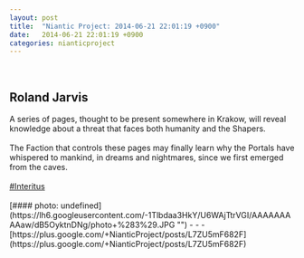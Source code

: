 ```yaml
---
layout: post
title:  "Niantic Project: 2014-06-21 22:01:19 +0900"
date:   2014-06-21 22:01:19 +0900
categories: nianticproject
---
```

<div class="shared"><br /><h2>Roland Jarvis</h2>A series of pages, thought to be present somewhere in Krakow, will reveal knowledge about a threat that faces both humanity and the Shapers.<br /><br />The Faction that controls these pages may finally learn why the Portals have whispered to mankind, in dreams and nightmares, since we first emerged from the caves.<br /><br /> <a rel="nofollow" class="ot-hashtag" href="https://plus.google.com/s/%23Interitus">#Interitus</a>  <br /><br /></div>
[#### photo: undefined](https://lh6.googleusercontent.com/-1Tlbdaa3HkY/U6WAjTtrVGI/AAAAAAAAAaw/dB5OyktnDNg/photo+%283%29.JPG "")
- - -
[https://plus.google.com/+NianticProject/posts/L7ZU5mF682F](https://plus.google.com/+NianticProject/posts/L7ZU5mF682F)
